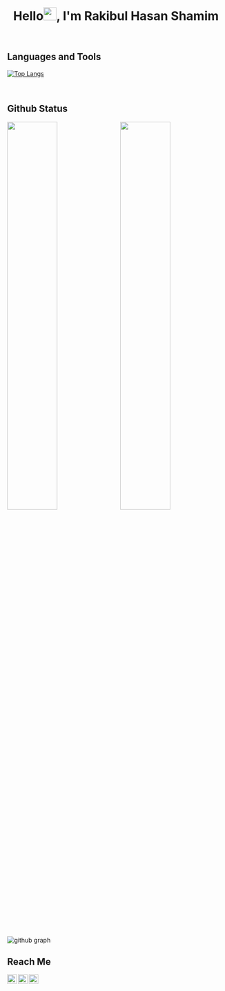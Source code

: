 
#  <h1 align="center">Hello<img src="https://raw.githubusercontent.com/MartinHeinz/MartinHeinz/master/wave.gif" width="30px">, I'm Rakibul Hasan Shamim

<br>


## Languages and Tools

[![Top Langs](https://github-readme-stats.vercel.app/api/top-langs/?username=rakibulshamim&theme=react)](https://github.com/rakibulshamim/github-readme-stats)


 <br />

## Github Status

<img  src="https://github-readme-stats.vercel.app/api?username=rakibulshamim&count_private=true&show_icons=true&hide_border=true&theme=react" width="48%" align="right" >
<img  src="https://github-readme-streak-stats.herokuapp.com/?user=rakibulshamim&theme=react" width="48%" >


![github graph](https://activity-graph.herokuapp.com/graph?username=rakibulshamim&theme=react-dark)


 ## Reach Me
 
<a href="https://www.linkedin.com/in/rkblshamim">
  <img align="left" alt="LinkedIn" width="22px" src="https://cdn.jsdelivr.net/npm/simple-icons@v3/icons/linkedin.svg" />
</a>
<a href="mailto:rkblshamim@gmail.com">
  <img align="left" alt="Mail" width="22px" src="https://cdn.jsdelivr.net/npm/simple-icons@v3/icons/gmail.svg" />
</a>
<a href="https://www.facebook.com/rkblshamim">
  <img align="left" alt="Facebook" width="22px" src="https://cdn.jsdelivr.net/npm/simple-icons@v3/icons/facebook.svg" />
</a>

